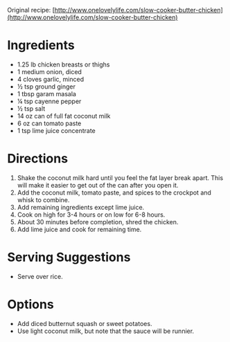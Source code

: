 Original recipe: [http://www.onelovelylife.com/slow-cooker-butter-chicken](http://www.onelovelylife.com/slow-cooker-butter-chicken)

# Ingredients

- 1.25 lb chicken breasts or thighs
- 1 medium onion, diced
- 4 cloves garlic, minced
- ½ tsp ground ginger
- 1 tbsp garam masala
- ¼ tsp cayenne pepper
- ½ tsp salt
- 14 oz can of full fat coconut milk
- 6 oz can tomato paste
- 1 tsp lime juice concentrate

# Directions

1. Shake the coconut milk hard until you feel the fat layer break apart. This will make it easier to get out of the can after you open it.
1. Add the coconut milk, tomato paste, and spices to the crockpot and whisk to combine.
1. Add remaining ingredients except lime juice.
1. Cook on high for 3-4 hours or on low for 6-8 hours.
1. About 30 minutes before completion, shred the chicken.
1. Add lime juice and cook for remaining time.

# Serving Suggestions

- Serve over rice.

# Options

- Add diced butternut squash or sweet potatoes.
- Use light coconut milk, but note that the sauce will be runnier.

